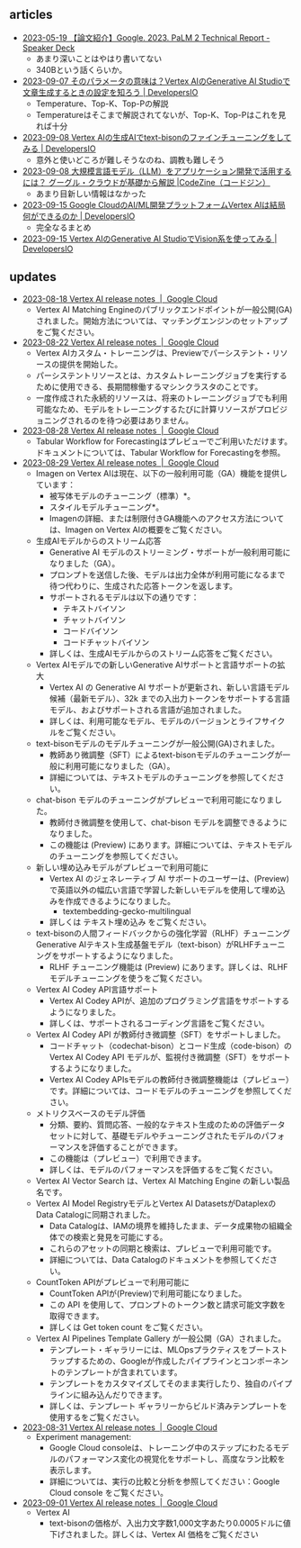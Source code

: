 
## articles

- [2023-05-19 【論文紹介】Google. 2023. PaLM 2 Technical Report - Speaker Deck](https://speakerdeck.com/chokkan/google-2023-palm2-technical-report)
  - あまり深いことはやはり書いてない
  - 340Bという話くらいか。
- [2023-09-07 そのパラメータの意味は？Vertex AIのGenerative AI Studioで文章生成するときの設定を知ろう | DevelopersIO](https://dev.classmethod.jp/articles/vertex-ai-palm2-parameter/)
  - Temperature、Top-K、Top-Pの解説
  - Temperatureはそこまで解説されてないが、Top-K、Top-Pはこれを見れば十分
- [2023-09-08 Vertex AIの生成AIでtext-bisonのファインチューニングをしてみる | DevelopersIO](https://dev.classmethod.jp/articles/vertex-ai-palm2-fine-tuning/)
  - 意外と使いどころが難しそうなのね、調教も難しそう
- [2023-09-08 大規模言語モデル（LLM）をアプリケーション開発で活用するには？ グーグル・クラウドが基礎から解説 |CodeZine（コードジン）](https://codezine.jp/article/detail/18138)
  - あまり目新しい情報はなかった
- [2023-09-15 Google CloudのAI/ML開発プラットフォームVertex AIは結局何ができるのか | DevelopersIO](https://dev.classmethod.jp/articles/what-can-vertex-ai-do/)
  - 完全なるまとめ
- [2023-09-15 Vertex AIのGenerative AI StudioでVision系を使ってみる | DevelopersIO](https://dev.classmethod.jp/articles/vertex-ai-imagen-try/)

## updates

- [2023-08-18 Vertex AI release notes  |  Google Cloud](https://cloud.google.com/vertex-ai/docs/release-notes#August_18_2023)
  - Vertex AI Matching Engineのパブリックエンドポイントが一般公開(GA)されました。開始方法については、マッチングエンジンのセットアップをご覧ください。
- [2023-08-22 Vertex AI release notes  |  Google Cloud](https://cloud.google.com/vertex-ai/docs/release-notes#August_22_2023)
  - Vertex AIカスタム・トレーニングは、Previewでパーシステント・リソースの提供を開始した。
  - パーシステントリソースとは、カスタムトレーニングジョブを実行するために使用できる、長期間稼働するマシンクラスタのことです。
  - 一度作成された永続的リソースは、将来のトレーニングジョブでも利用可能なため、モデルをトレーニングするたびに計算リソースがプロビジョニングされるのを待つ必要はありません。
- [2023-08-28 Vertex AI release notes  |  Google Cloud](https://cloud.google.com/vertex-ai/docs/release-notes#August_28_2023)
  - Tabular Workflow for Forecastingはプレビューでご利用いただけます。ドキュメントについては、Tabular Workflow for Forecastingを参照。
- [2023-08-29 Vertex AI release notes  |  Google Cloud](https://cloud.google.com/vertex-ai/docs/release-notes#August_29_2023)
  - Imagen on Vertex AIは現在、以下の一般利用可能（GA）機能を提供しています：
    - 被写体モデルのチューニング（標準）*。
    - スタイルモデルチューニング*。
    - Imagenの詳細、または制限付きGA機能へのアクセス方法については、Imagen on Vertex AIの概要をご覧ください。
  - 生成AIモデルからのストリーム応答
    - Generative AI モデルのストリーミング・サポートが一般利用可能になりました（GA）。
    - プロンプトを送信した後、モデルは出力全体が利用可能になるまで待つ代わりに、生成された応答トークンを返します。
    - サポートされるモデルは以下の通りです：
      - テキストバイソン
      - チャットバイソン
      - コードバイソン
      - コードチャットバイソン
    - 詳しくは、生成AIモデルからのストリーム応答をご覧ください。
  - Vertex AIモデルでの新しいGenerative AIサポートと言語サポートの拡大
    - Vertex AI の Generative AI サポートが更新され、新しい言語モデル候補（最新モデル）、32k までの入出力トークンをサポートする言語モデル、およびサポートされる言語が追加されました。
    - 詳しくは、利用可能なモデル、モデルのバージョンとライフサイクルをご覧ください。
  - text-bisonモデルのモデルチューニングが一般公開(GA)されました。
    - 教師あり微調整（SFT）によるtext-bisonモデルのチューニングが一般に利用可能になりました（GA）。
    - 詳細については、テキストモデルのチューニングを参照してください。
  - chat-bison モデルのチューニングがプレビューで利用可能になりました。
    - 教師付き微調整を使用して、chat-bison モデルを調整できるようになりました。
    - この機能は (Preview) にあります。詳細については、テキストモデルのチューニングを参照してください。
  - 新しい埋め込みモデルがプレビューで利用可能に
    - Vertex AI のジェネレーティブ AI サポートのユーザーは、(Preview) で英語以外の幅広い言語で学習した新しいモデルを使用して埋め込みを作成できるようになりました。
      - textembedding-gecko-multilingual
    - 詳しくは テキスト埋め込み をご覧ください。
  - text-bisonの人間フィードバックからの強化学習（RLHF）チューニング Generative AIテキスト生成基盤モデル（text-bison）がRLHFチューニングをサポートするようになりました。
    - RLHF チューニング機能は (Preview) にあります。詳しくは、RLHFモデルチューニングを使うをご覧ください。
  - Vertex AI Codey API言語サポート
    - Vertex AI Codey APIが、追加のプログラミング言語をサポートするようになりました。
    - 詳しくは、サポートされるコーディング言語をご覧ください。
  - Vertex AI Codey API が教師付き微調整（SFT）をサポートしました。
    - コードチャット（codechat-bison）とコード生成（code-bison）の Vertex AI Codey API モデルが、監視付き微調整（SFT）をサポートするようになりました。
    - Vertex AI Codey APIsモデルの教師付き微調整機能は（プレビュー）です。詳細については、コードモデルのチューニングを参照してください。
  - メトリクスベースのモデル評価
    - 分類、要約、質問応答、一般的なテキスト生成のための評価データセットに対して、基礎モデルやチューニングされたモデルのパフォーマンスを評価することができます。
    - この機能は（プレビュー）で利用できます。
    - 詳しくは、モデルのパフォーマンスを評価するをご覧ください。
  - Vertex AI Vector Search は、Vertex AI Matching Engine の新しい製品名です。
  - Vertex AI Model RegistryモデルとVertex AI DatasetsがDataplexのData Catalogに同期されました。
    - Data Catalogは、IAMの境界を維持したまま、データ成果物の組織全体での検索と発見を可能にする。
    - これらのアセットの同期と検索は、プレビューで利用可能です。
    - 詳細については、Data Catalogのドキュメントを参照してください。
  - CountToken APIがプレビューで利用可能に
    - CountToken APIが(Preview)で利用可能になりました。
    - この API を使用して、プロンプトのトークン数と請求可能文字数を取得できます。
    - 詳しくは Get token count をご覧ください。
  - Vertex AI Pipelines Template Gallery が一般公開（GA）されました。
    - テンプレート・ギャラリーには、MLOpsプラクティスをブートストラップするための、Googleが作成したパイプラインとコンポーネントのテンプレートが含まれています。
    - テンプレートをカスタマイズしてそのまま実行したり、独自のパイプラインに組み込んだりできます。
    - 詳しくは、テンプレート ギャラリーからビルド済みテンプレートを使用するをご覧ください。
- [2023-08-31 Vertex AI release notes  |  Google Cloud](https://cloud.google.com/vertex-ai/docs/release-notes#August_31_2023)
  - Experiment management:
    - Google Cloud consoleは、トレーニング中のステップにわたるモデルのパフォーマンス変化の視覚化をサポートし、高度なラン比較を表示します。
    - 詳細については、実行の比較と分析を参照してください：Google Cloud console をご覧ください。
- [2023-09-01 Vertex AI release notes  |  Google Cloud](https://cloud.google.com/vertex-ai/docs/release-notes#September_01_2023)
  - Vertex AI
    - text-bisonの価格が、入出力文字数1,000文字あたり0.0005ドルに値下げされました。詳しくは、Vertex AI 価格をご覧ください
